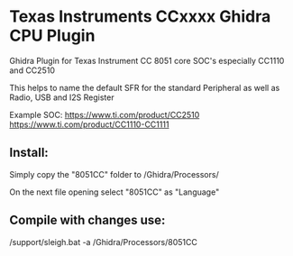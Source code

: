 # Texas Instruments CCxxxx Ghidra CPU Plugin
Ghidra Plugin for Texas Instrument CC 8051 core SOC's especially CC1110 and CC2510

This helps to name the default SFR for the standard Peripheral as well as Radio, USB and I2S Register

Example SOC: 
https://www.ti.com/product/CC2510
https://www.ti.com/product/CC1110-CC1111

## Install:
  Simply copy the "8051CC" folder to <Ghidra>/Ghidra/Processors/
  
  On the next file opening select "8051CC" as "Language"

  
## Compile with changes use:
  <Ghidra>/support/sleigh.bat -a <Ghidra>/Ghidra/Processors/8051CC
